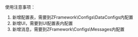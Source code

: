 使用注意事项：

1. 新增配置表，需要到ZFramework\Configs\DataConfigs内配置
2. 新增UI，需要到UI配置表内配置
3. 新增消息，需要到ZFramework\Configs\Messages内配置